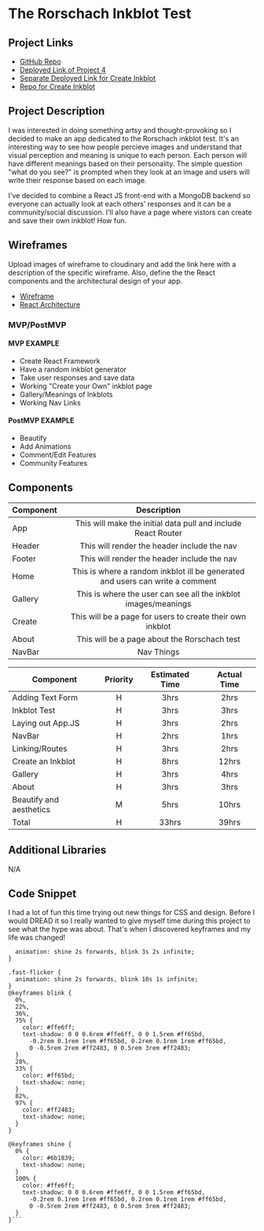 # The Rorschach Inkblot Test

## Project Links

- [GitHub Repo](https://git.generalassemb.ly/tiffanysfong/project-4)
- [Deployed Link of Project 4](https://tsfong.github.io/project4/#/)
- [Separate Deployed Link for Create Inkblot](https://tsfong.github.io/create-inkblot/)
- [Repo for Create Inkblot](https://github.com/tsfong/create-inkblot)


## Project Description

I was interested in doing something artsy and thought-provoking so I decided to make an app dedicated to the Rorschach inkblot test. It's an interesting way to see how people percieve images and understand that visual perception and meaning is unique to each person. Each person will have different meanings based on their personality. The simple question "what do you see?" is prompted when they look at an image and users will write their response based on each image.

I've decided to combine a React JS front-end with a MongoDB backend so everyone can actually look at each others' responses and it can be a community/social discussion. I'll also have a page where vistors can create and save their own inkblot! How fun.

## Wireframes

Upload images of wireframe to cloudinary and add the link here with a description of the specific wireframe. Also, define the the React components and the architectural design of your app.

- [Wireframe](https://imgur.com/guZpe5O)
- [React Architecture](https://imgur.com/ibe42nV)


### MVP/PostMVP

#### MVP EXAMPLE
- Create React Framework
- Have a random inkblot generator
- Take user responses and save data
- Working "Create your Own" inkblot page
- Gallery/Meanings of Inkblots
- Working Nav Links


#### PostMVP EXAMPLE
- Beautify
- Add Animations
- Comment/Edit Features
- Community Features

## Components


| Component | Description | 
| --- | :---: |  
| App | This will make the initial data pull and include React Router| 
| Header | This will render the header include the nav | 
| Footer | This will render the header include the nav | 
| Home | This is where a random inkblot ill be generated and users can write a comment | 
| Gallery | This is where the user can see all the inkblot images/meanings |
| Create | This will be a page for users to create their own inkblot |
| About | This will be a page about the Rorschach test |
| NavBar | Nav Things


| Component | Priority | Estimated Time | Actual Time |
| --- | :---: | :---: |  :---: |
| Adding Text Form | H | 3hrs| 2hrs |
| Inkblot Test | H | 3hrs| 3hrs |
| Laying out App.JS | H | 3hrs | 2hrs |
| NavBar | H | 2hrs |  1hrs |
| Linking/Routes | H | 3hrs | 2hrs |
| Create an Inkblot | H | 8hrs |  12hrs |
| Gallery | H | 3hrs |  4hrs |
| About | H | 3hrs |  3hrs |
| Beautify and aesthetics | M | 5hrs | 10hrs |
| Total | H | 33hrs| 39hrs |

## Additional Libraries
N/A
## Code Snippet

I had a lot of fun this time trying out new things for CSS and design. Before I would DREAD it so I really wanted to give myself time during this project to see what the hype was about. That's when I discovered keyframes and my life was changed!

```.flicker {
  animation: shine 2s forwards, blink 3s 2s infinite;
}

.fast-flicker {
  animation: shine 2s forwards, blink 10s 1s infinite;
}
@keyframes blink {
  0%,
  22%,
  36%,
  75% {
    color: #ffe6ff;
    text-shadow: 0 0 0.6rem #ffe6ff, 0 0 1.5rem #ff65bd,
      -0.2rem 0.1rem 1rem #ff65bd, 0.2rem 0.1rem 1rem #ff65bd,
      0 -0.5rem 2rem #ff2483, 0 0.5rem 3rem #ff2483;
  }
  28%,
  33% {
    color: #ff65bd;
    text-shadow: none;
  }
  82%,
  97% {
    color: #ff2483;
    text-shadow: none;
  }
}

@keyframes shine {
  0% {
    color: #6b1839;
    text-shadow: none;
  }
  100% {
    color: #ffe6ff;
    text-shadow: 0 0 0.6rem #ffe6ff, 0 0 1.5rem #ff65bd,
      -0.2rem 0.1rem 1rem #ff65bd, 0.2rem 0.1rem 1rem #ff65bd,
      0 -0.5rem 2rem #ff2483, 0 0.5rem 3rem #ff2483;
  }
}```
